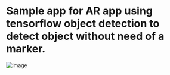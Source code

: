 # Sample app for AR app using tensorflow object detection to detect object without need of a marker.
![image](https://user-images.githubusercontent.com/69890658/119263055-17385b00-bc10-11eb-97c9-a8c029b58d4e.png)
